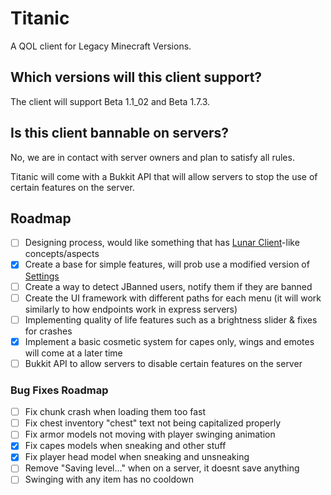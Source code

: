 # Titanic
A QOL client for Legacy Minecraft Versions.

## Which versions will this client support?
The client will support Beta 1.1_02 and Beta 1.7.3.

## Is this client bannable on servers?
No, we are in contact with server owners and plan to satisfy all rules.

Titanic will come with a Bukkit API that will allow servers to stop the use of certain features on the server.

## Roadmap
- [ ] Designing process, would like something that has [Lunar Client](https://lunarclient.com)-like concepts/aspects
- [x] Create a base for simple features, will prob use a modified version of [Settings](https://github.com/Noxiuam/Settings)
- [ ] Create a way to detect JBanned users, notify them if they are banned
- [ ] Create the UI framework with different paths for each menu (it will work similarly to how endpoints work in express servers)
- [ ] Implementing quality of life features such as a brightness slider & fixes for crashes
- [x] Implement a basic cosmetic system for capes only, wings and emotes will come at a later time
- [ ] Bukkit API to allow servers to disable certain features on the server

### Bug Fixes Roadmap
- [ ] Fix chunk crash when loading them too fast
- [ ] Fix chest inventory "chest" text not being capitalized properly
- [ ] Fix armor models not moving with player swinging animation
- [x] Fix capes models when sneaking and other stuff
- [x] Fix player head model when sneaking and unsneaking
- [ ] Remove "Saving level..." when on a server, it doesnt save anything
- [ ] Swinging with any item has no cooldown
